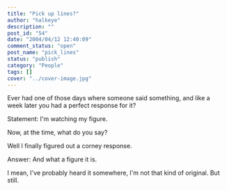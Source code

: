 ```yaml
---
title: "Pick up lines?"
author: "halkeye"
description: ""
post_id: "54"
date: "2004/04/12 12:40:09"
comment_status: "open"
post_name: "pick_lines"
status: "publish"
category: "People"
tags: []
cover: "../cover-image.jpg"
---
```


Ever had one of those days where someone said something, and like a week later you had a perfect response for it?

Statement: I'm watching my figure.

Now, at the time, what do you say?

Well I finally figured out a corney response.

Answer: And what a figure it is.

I mean, I've probably heard it somewhere, I'm not that kind of original. But still.